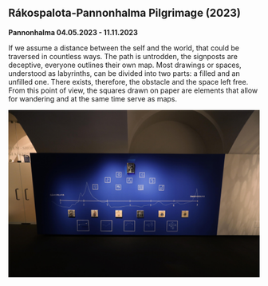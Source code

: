 <!-- {
    "img": "projects/Raakospalota-Pannonhalma-Pilgrimage_2023/main.jpg",
    "title": "Rákospalota-Pannonhalma Pilgrimage (2023)",
    "desc": "Pilgrim from Rákospalota to Pannonhalma"
} -->

## Rákospalota-Pannonhalma Pilgrimage (2023)
**Pannonhalma 04.05.2023 - 11.11.2023**

If we assume a distance between the self and the world, that could be traversed in countless ways. The path is untrodden, the signposts are deceptive, everyone outlines their own map. Most drawings or spaces, understood as labyrinths, can be divided into two parts: a filled and an unfilled one. There exists, therefore, the obstacle and the space left free. From this point of view, the squares drawn on paper are elements that allow for wandering and at the same time serve as maps.

![md.full](Raakospalota-Pannonhalma-Pilgrimage_2023/main.jpg)